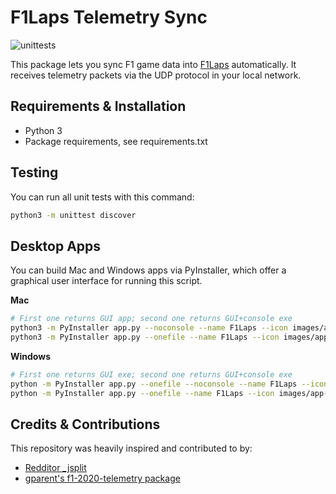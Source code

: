 # F1Laps Telemetry Sync
![unittests](https://github.com/f1laps/f1laps-telemetry/actions/workflows/python-test.yml/badge.svg)

This package lets you sync F1 game data into [F1Laps](https://www.f1laps.com) automatically. It receives telemetry packets via the UDP protocol in your local network.

## Requirements & Installation

* Python 3
* Package requirements, see requirements.txt

## Testing

You can run all unit tests with this command:
```bash
python3 -m unittest discover
```

## Desktop Apps

You can build Mac and Windows apps via PyInstaller, which offer a graphical user interface for running this script.

**Mac** 

```bash
# First one returns GUI app; second one returns GUI+console exe
python3 -m PyInstaller app.py --noconsole --name F1Laps --icon images/app-icon.icns --add-data 'logo.svg:.'
python3 -m PyInstaller app.py --onefile --name F1Laps --icon images/app-icon.icns --add-data 'logo.svg:.'
```

**Windows** 

```bash
# First one returns GUI exe; second one returns GUI+console exe
python -m PyInstaller app.py --onefile --noconsole --name F1Laps --icon images/app-icon.ico --add-data "logo.svg;."
python -m PyInstaller app.py --onefile --name F1Laps --icon images/app-icon.ico --add-data "logo.svg;."
```

## Credits & Contributions

This repository was heavily inspired and contributed to by:
* [Redditor _jsplit](https://www.reddit.com/user/_jsplit)
* [gparent's f1-2020-telemetry package](https://gitlab.com/gparent/f1-2020-telemetry/)
